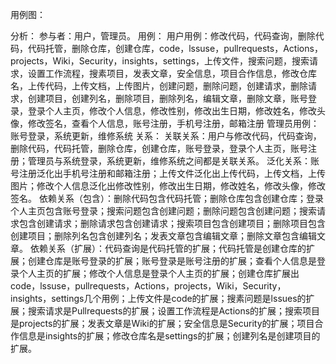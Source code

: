 用例图：
 
分析：
参与者：用户，管理员。
用例：
	用户用例：修改代码，代码查询，删除代码，代码托管，删除仓库，创建仓库，code，lssuse，pullrequests，Actions，projects，Wiki，Security，insights，settings，上传文件，搜索问题，搜索请求，设置工作流程，搜素项目，发表文章，安全信息，项目合作信息，修改仓库名，上传代码，上传文档，上传图片，创建问题，删除问题，创建请求，删除请求，创建项目，创建列名，删除项目，删除列名，编辑文章，删除文章，账号登录，登录个人主页，修改个人信息，修改性别，修改出生日期，修改姓名，修改头像，修改签名，查看个人信息，账号注册，手机号注册，邮箱注册
	管理员用例：账号登录，系统更新，维修系统
关系：
	关联关系：用户与修改代码，代码查询，删除代码，代码托管，删除仓库，创建仓库，账号登录，登录个人主页，账号注册；管理员与系统登录，系统更新，维修系统之间都是关联关系。
	泛化关系：账号注册泛化出手机号注册和邮箱注册；上传文件泛化出上传代码，上传文档，上传图片；修改个人信息泛化出修改性别，修改出生日期，修改姓名，修改头像，修改签名。
	依赖关系（包含）：删除代码包含代码托管；删除仓库包含创建仓库；登录个人主页包含账号登录；搜索问题包含创建问题；删除问题包含创建问题；搜索请求包含创建请求；删除请求包含创建请求；搜索项目包含创建项目；删除项目包含创建项目；删除列名包含创建列名；发表文章包含编辑文章；删除文章包含编辑文章。
	依赖关系（扩展）：代码查询是代码托管的扩展；代码托管是创建仓库的扩展；创建仓库是账号登录的扩展；账号登录是账号注册的扩展；查看个人信息是登录个人主页的扩展；修改个人信息是登录个人主页的扩展；创建仓库扩展出code，lssuse，pullrequests，Actions，projects，Wiki，Security，insights，settings几个用例；上传文件是code的扩展；搜素问题是lssues的扩展；搜索请求是Pullrequests的扩展；设置工作流程是Actions的扩展；搜索项目是projects的扩展；发表文章是Wiki的扩展；安全信息是Security的扩展；项目合作信息是insights的扩展；修改仓库名是settings的扩展；创建列名是创建项目的扩展。
